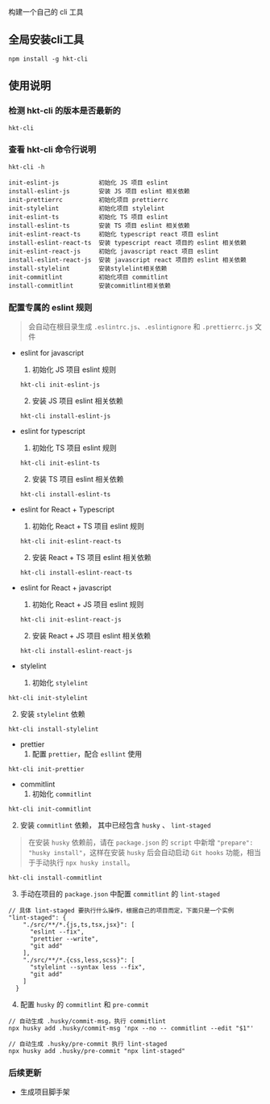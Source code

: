 构建一个自己的 cli 工具

## 全局安装cli工具

```
npm install -g hkt-cli

```

## 使用说明

### 检测 hkt-cli 的版本是否最新的

```
hkt-cli
```

### 查看 hkt-cli 命令行说明
```
hkt-cli -h

init-eslint-js           初始化 JS 项目 eslint
install-eslint-js        安装 JS 项目 eslint 相关依赖
init-prettierrc          初始化项目 prettierrc
init-stylelint           初始化项目 stylelint
init-eslint-ts           初始化 TS 项目 eslint
install-eslint-ts        安装 TS 项目 eslint 相关依赖
init-eslint-react-ts     初始化 typescript react 项目 eslint
install-eslint-react-ts  安装 typescript react 项目的 eslint 相关依赖
init-eslint-react-js     初始化 javascript react 项目 eslint
install-eslint-react-js  安装 javascript react 项目的 eslint 相关依赖
install-stylelint        安装stylelint相关依赖
init-commitlint          初始化项目 commitlint
install-commitlint       安装commitlint相关依赖
```


### 配置专属的 eslint 规则

> 会自动在根目录生成 `.eslintrc.js`、`.eslintignore` 和 `.prettierrc.js` 文件

- eslint for javascript
  1. 初始化 JS 项目 eslint 规则

  ```
  hkt-cli init-eslint-js
  ```
  2. 安装 JS 项目 eslint 相关依赖

  ```
  hkt-cli install-eslint-js
  ```
- eslint for typescript
  1. 初始化 TS 项目 eslint 规则

  ```
  hkt-cli init-eslint-ts
  ```
  2. 安装 TS 项目 eslint 相关依赖
  ```
  hkt-cli install-eslint-ts
  ```
- eslint for React + Typescript

  1. 初始化 React + TS 项目 eslint 规则
  ```
  hkt-cli init-eslint-react-ts
  ```
  2. 安装 React + TS 项目 eslint 相关依赖
  ```
  hkt-cli install-eslint-react-ts
  ```

- eslint for React + javascript

  1. 初始化 React + JS 项目 eslint 规则
  ```
  hkt-cli init-eslint-react-js
  ```
  2. 安装 React + JS 项目 eslint 相关依赖
  ```
  hkt-cli install-eslint-react-js
  ```

- stylelint
  1. 初始化 `stylelint`

```
hkt-cli init-stylelint
```
  2. 安装 `stylelint` 依赖

```
hkt-cli install-stylelint
```

- prettier
  1. 配置 `prettier`，配合 `esllint` 使用

```
hkt-cli init-prettier
```

- commitlint
  1. 初始化 `commitlint`

```
hkt-cli init-commitlint
```
  2. 安装 `commitlint` 依赖， 其中已经包含 `husky` 、 `lint-staged`

> 在安装 `husky` 依赖前，请在 `package.json` 的 `script` 中新增 `"prepare": "husky install"`，这样在安装 `husky` 后会自动启动 `Git hooks` 功能，相当于手动执行 `npx husky install`。

```
hkt-cli install-commitlint
```
  3. 手动在项目的 `package.json` 中配置 `commitlint` 的 `lint-staged`

```
// 具体 lint-staged 要执行什么操作，根据自己的项目而定，下面只是一个实例
"lint-staged": {
    "./src/**/*.{js,ts,tsx,jsx}": [
      "eslint --fix",
      "prettier --write",
      "git add"
    ],
    "./src/**/*.{css,less,scss}": [
      "stylelint --syntax less --fix",
      "git add"
    ]
  }
```
  4. 配置 `husky` 的 `commitlint` 和 `pre-commit`

```
// 自动生成 .husky/commit-msg，执行 commitlint
npx husky add .husky/commit-msg 'npx --no -- commitlint --edit "$1"'

// 自动生成 .husky/pre-commit 执行 lint-staged
npx husky add .husky/pre-commit "npx lint-staged"

```

### 后续更新

- 生成项目脚手架
